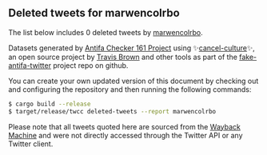 ## Deleted tweets for marwencolrbo

The list below includes 0 deleted tweets by
[marwencolrbo](https://twitter.com/marwencolrbo).



Datasets generated by [Antifa Checker 161 Project](https://twitter.com/antifacheck161) using ✨[cancel-culture](https://github.com/travisbrown/cancel-culture)✨, an open source project by 
[Travis Brown](https://twitter.com/travisbrown) and other tools as part of the 
[fake-antifa-twitter](https://github.com/antifacheck161/fake-antifa-twitter) project repo on github.

You can create your own updated version of this document by checking out and configuring the
repository and then running the following commands:

```bash
$ cargo build --release
$ target/release/twcc deleted-tweets --report marwencolrbo
```

Please note that all tweets quoted here are sourced from the
[Wayback Machine](https://web.archive.org) and were not directly accessed through the Twitter API or
any Twitter client.


